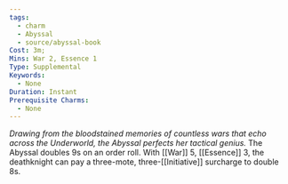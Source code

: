 ```yaml
---
tags:
  - charm
  - Abyssal
  - source/abyssal-book
Cost: 3m; 
Mins: War 2, Essence 1
Type: Supplemental
Keywords:
  - None
Duration: Instant
Prerequisite Charms:
  - None
---
```

*Drawing from the bloodstained memories of countless wars that echo across the Underworld, the Abyssal perfects her tactical genius.*
The Abyssal doubles 9s on an order roll.
With [[War]] 5, [[Essence]] 3, the deathknight can pay a three-mote, three-[[Initiative]] surcharge to double 8s.